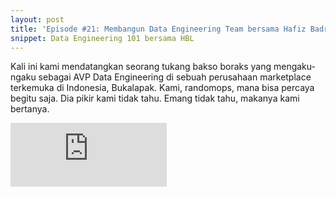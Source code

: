 ```yaml
---
layout: post
title: 'Episode #21: Membangun Data Engineering Team bersama Hafiz Badrie Lubis'
snippet: Data Engineering 101 bersama HBL
---
```

Kali ini kami mendatangkan seorang tukang bakso boraks yang mengaku-ngaku sebagai AVP Data Engineering di sebuah perusahaan marketplace terkemuka di Indonesia, Bukalapak. Kami, randomops, mana bisa percaya begitu saja. Dia pikir kami tidak tahu. Emang tidak tahu, makanya kami bertanya.


<iframe src="https://anchor.fm/randomops/embed/episodes/Episode-20-Distributed-Database-System-eamr4h" height="102px" width="250px" frameborder="0" scrolling="no"></iframe>
